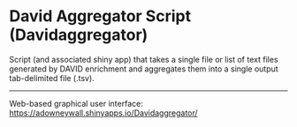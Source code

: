 # David Aggregator Script (Davidaggregator)

Script (and associated shiny app) that takes a single file or list of text files generated by DAVID enrichment and aggregates them into a single output tab-delimited file (.tsv).

----

Web-based graphical user interface: https://adowneywall.shinyapps.io/Davidaggregator/


